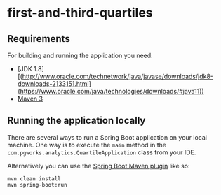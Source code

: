 # first-and-third-quartiles

## Requirements

For building and running the application you need:

- [JDK 1.8][(http://www.oracle.com/technetwork/java/javase/downloads/jdk8-downloads-2133151.html](https://www.oracle.com/java/technologies/downloads/#java11))
- [Maven 3](https://maven.apache.org)

## Running the application locally

There are several ways to run a Spring Boot application on your local machine. One way is to execute the `main` method in the `com.pgworks.analytics.QuartileApplication` class from your IDE.

Alternatively you can use the [Spring Boot Maven plugin](https://docs.spring.io/spring-boot/docs/current/reference/html/build-tool-plugins-maven-plugin.html) like so:

```shell
mvn clean install
mvn spring-boot:run
